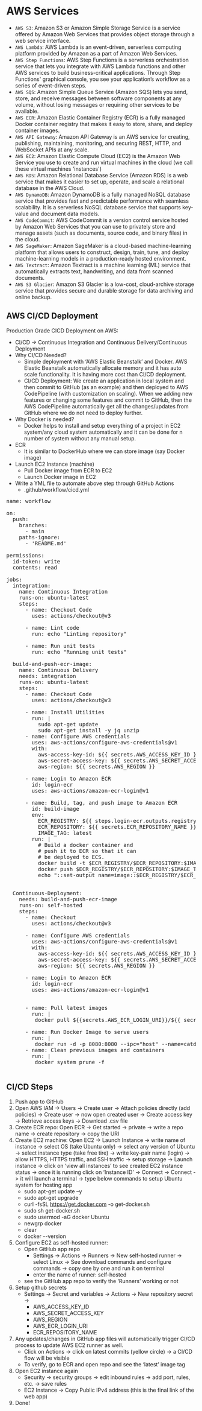 AWS Services
================
- `AWS S3`: Amazon S3 or Amazon Simple Storage Service is a service offered by Amazon Web Services that provides object storage through a web service interface.
- `AWS Lambda`: AWS Lambda is an event-driven, serverless computing platform provided by Amazon as a part of Amazon Web Services.
- `AWS Step Functions`: AWS Step Functions is a serverless orchestration service that lets you integrate with AWS Lambda functions and other AWS services to build business-critical applications. Through Step Functions' graphical console, you see your application’s workflow as a series of event-driven steps.
- `AWS SQS`: Amazon Simple Queue Service (Amazon SQS) lets you send, store, and receive messages between software components at any volume, without losing messages or requiring other services to be available.
- `AWS ECR`: Amazon Elastic Container Registry (ECR) is a fully managed Docker container registry that makes it easy to store, share, and deploy container images.
- `AWS API Gateway`: Amazon API Gateway is an AWS service for creating, publishing, maintaining, monitoring, and securing REST, HTTP, and WebSocket APIs at any scale.
- `AWS EC2`: Amazon Elastic Compute Cloud (EC2) is the Amazon Web Service you use to create and run virtual machines in the cloud (we call these virtual machines 'instances')
- `AWS RDS`: Amazon Relational Database Service (Amazon RDS) is a web service that makes it easier to set up, operate, and scale a relational database in the AWS Cloud.
- `AWS DynamoDB`: Amazon DynamoDB is a fully managed NoSQL database service that provides fast and predictable performance with seamless scalability. It is a serverless NoSQL database service that supports key-value and document data models. 
- `AWS CodeCommit`: AWS CodeCommit is a version control service hosted by Amazon Web Services that you can use to privately store and manage assets (such as documents, source code, and binary files) in the cloud.
- `AWS SageMaker`: Amazon SageMaker is a cloud-based machine-learning platform that allows users to construct, design, train, tune, and deploy machine-learning models in a production-ready hosted environment. 
- `AWS Textract`: Amazon Textract is a machine learning (ML) service that automatically extracts text, handwriting, and data from scanned documents. 
- `AWS S3 Glacier`: Amazon S3 Glacier is a low-cost, cloud-archive storage service that provides secure and durable storage for data archiving and online backup.


## AWS CI/CD Deployment

Production Grade CICD Deployment on AWS:

- CI/CD -> Continuous Integration and Continuous Delivery/Continuous Deployment
- Why CI/CD Needed?
    - Simple deployment with ‘AWS Elastic Beanstalk’ and Docker. AWS Elastic Beanstalk automatically allocate memory and it has auto scale functionality. It is having more cost than CI/CD deployment.
    - CI/CD Deployment: We create an application in local system and then commit to GitHub (as an example) and then deployed to AWS CodePipeline (with customization on scaling). When we adding new features or changing some features and commit to GitHub, then the AWS CodePipeline automatically get all the changes/updates from GitHub where we do not need to deploy further.
- Why Docker is needed?
    - Docker helps to install and setup everything of a project in EC2 system/any cloud system automatically and it can be done for n number of system without any manual setup.
- ECR
    - It is similar to DockerHub where we can store image (say Docker image)
- Launch EC2 Instance (machine)
    - Pull Docker image from ECR to EC2
    - Launch Docker image in EC2
- Write a YML file to automate above step through GitHub Actions
    - .github/workflow/cicd.yml
<pre>
name: workflow

on:
  push:
    branches:
      - main
    paths-ignore:
      - 'README.md'

permissions:
  id-token: write
  contents: read

jobs:
  integration:
    name: Continuous Integration
    runs-on: ubuntu-latest
    steps:
      - name: Checkout Code
        uses: actions/checkout@v3

      - name: Lint code
        run: echo "Linting repository"

      - name: Run unit tests
        run: echo "Running unit tests"

  build-and-push-ecr-image:
    name: Continuous Delivery
    needs: integration
    runs-on: ubuntu-latest
    steps:
      - name: Checkout Code
        uses: actions/checkout@v3

      - name: Install Utilities
        run: |
          sudo apt-get update
          sudo apt-get install -y jq unzip
      - name: Configure AWS credentials
        uses: aws-actions/configure-aws-credentials@v1
        with:
          aws-access-key-id: ${{ secrets.AWS_ACCESS_KEY_ID }}
          aws-secret-access-key: ${{ secrets.AWS_SECRET_ACCESS_KEY }}
          aws-region: ${{ secrets.AWS_REGION }}

      - name: Login to Amazon ECR
        id: login-ecr
        uses: aws-actions/amazon-ecr-login@v1

      - name: Build, tag, and push image to Amazon ECR
        id: build-image
        env:
          ECR_REGISTRY: ${{ steps.login-ecr.outputs.registry }}
          ECR_REPOSITORY: ${{ secrets.ECR_REPOSITORY_NAME }}
          IMAGE_TAG: latest
        run: |
          # Build a docker container and
          # push it to ECR so that it can
          # be deployed to ECS.
          docker build -t $ECR_REGISTRY/$ECR_REPOSITORY:$IMAGE_TAG .
          docker push $ECR_REGISTRY/$ECR_REPOSITORY:$IMAGE_TAG
          echo "::set-output name=image::$ECR_REGISTRY/$ECR_REPOSITORY:$IMAGE_TAG"
          
          
  Continuous-Deployment:
    needs: build-and-push-ecr-image
    runs-on: self-hosted
    steps:
      - name: Checkout
        uses: actions/checkout@v3

      - name: Configure AWS credentials
        uses: aws-actions/configure-aws-credentials@v1
        with:
          aws-access-key-id: ${{ secrets.AWS_ACCESS_KEY_ID }}
          aws-secret-access-key: ${{ secrets.AWS_SECRET_ACCESS_KEY }}
          aws-region: ${{ secrets.AWS_REGION }}

      - name: Login to Amazon ECR
        id: login-ecr
        uses: aws-actions/amazon-ecr-login@v1
      
      
      - name: Pull latest images
        run: |
         docker pull ${{secrets.AWS_ECR_LOGIN_URI}}/${{ secrets.ECR_REPOSITORY_NAME }}:latest
                
      - name: Run Docker Image to serve users
        run: |
         docker run -d -p 8080:8080 --ipc="host" --name=catdog -e 'AWS_ACCESS_KEY_ID=${{ secrets.AWS_ACCESS_KEY_ID }}' -e 'AWS_SECRET_ACCESS_KEY=${{ secrets.AWS_SECRET_ACCESS_KEY }}' -e 'AWS_REGION=${{ secrets.AWS_REGION }}'  ${{secrets.AWS_ECR_LOGIN_URI}}/${{ secrets.ECR_REPOSITORY_NAME }}:latest
      - name: Clean previous images and containers
        run: |
         docker system prune -f

</pre>

## CI/CD Steps

1)	Push app to GitHub
2)	Open AWS  IAM -> Users -> Create user -> Attach policies directly (add policies) -> Create user -> now open created user -> Create access key -> Retrieve access keys -> Download .csv file
3)	Create ECR repo: Open ECR -> Get started -> private -> write a repo name -> create repository -> copy the URI
4)	Create EC2 machine: Open EC2 -> Launch Instance -> write name of instance -> select OS (take Ubuntu only) -> select any version of Ubuntu -> select instance type (take free tire) -> write key-pair name (login) -> allow HTTPS, HTTPS traffic, and SSH traffic -> setup storage -> Launch instance -> click on ‘view all instances’ to see created EC2 instance status -> once it is running click on ‘Instance ID’ -> Connect -> Connect -> it will launch a terminal -> type below commands to setup Ubuntu system for hosting app
    - sudo apt-get update –y
    - sudo apt-get upgrade
    - curl -fsSL https://get.docker.com -o get-docker.sh
    - sudo sh get-docker.sh
    - sudo usermod -aG docker Ubuntu
    - newgrp docker
    - clear
    - docker --version
5)	Configure EC2 as self-hosted runner:  
    - Open GitHub app repo
        - Settings -> Actions -> Runners -> New self-hosted runner -> select Linux -> See download commands and configure commands -> copy one by one and run it on terminal
        - enter the name of runner: self-hosted
    - see the GitHub app repo to verify the ‘Runners’ working or not
6)	Setup github secrets
    - Settings -> Secret and variables -> Actions -> New repository secret -> 
        - AWS_ACCESS_KEY_ID
        - AWS_SECRET_ACCESS_KEY
        - AWS_REGION
        - AWS_ECR_LOGIN_URI
        - ECR_REPOSITORY_NAME
7)	Any updates/changes in GitHub app files will automatically trigger CI/CD process to update AWS EC2 runner as well.
    - Click on Actions -> click on latest commits (yellow circle) -> a CI/CD flow will be visible
    - To verify, go to ECR and open repo and see the ‘latest’ image tag
8)	Open EC2 instance again
    - Security -> security groups -> edit inbound rules -> add port, rules, etc. -> save rules
    - EC2 Instance -> Copy Public IPv4 address (this is the final link of the web app)
9)	Done!

